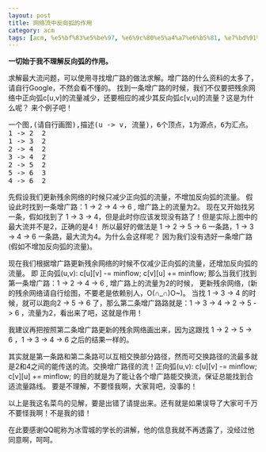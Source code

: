 ```yaml
---
layout: post
title: 网络流中反向弧的作用
category: acm
tags: [acm, %e5%bf%83%e5%be%97, %e6%9c%80%e5%a4%a7%e6%b5%81, %e7%bd%91%e7%bb%9c%e6%b5%81]
---
```


<strong>一切始于我不理解反向弧的作用。</strong>

求解最大流问题，可以使用寻找增广路的做法求解。增广路的什么资料的太多了，请自行Google，不然会看不懂的。
找到一条增广路的时候，我们不仅要把残余网络中正向弧c[u,v]的流量减少，还要相应的减少其反向弧c[v,u]的流量？这是为什么呢？
来个例子吧！
<pre>一个图,(请自行画图),描述(u -&gt; v, 流量)，6个顶点，1为源点，6为汇点。
1 -&gt; 2  2
1 -&gt; 3  2
2 -&gt; 4  2
3 -&gt; 4  2
2 -&gt; 5  2
5 -&gt; 6  3
4 -&gt; 6  2</pre>
先假设我们更新残余网络的时候只减少正向弧的流量，不增加反向弧的流量。
假设此时找到一条增广路：1 -&gt; 2 -&gt; 4 -&gt; 6 , 增广路上的流量为2。
现在又开始找另一条，假如找到了 1 -&gt; 3 -&gt; 4，但是此时你应该发现没有路了！但是实际上图中的最大流并不是2，正确的是4！
所以最好的做法是 1 -&gt; 2 -&gt; 5 -&gt; 6 一条路，1 -&gt; 3 -&gt; 4 -&gt; 6 一条路，最大流为4。为什么会这样呢？
因为我们没有选好一条增广路(假如不增加反向弧的流量)。

现在我们根据增广路更新残余网络的时候不仅减少正向弧的流量，还增加反向弧的流量。
即 正向弧(u,v): c[u][v] -= minflow; c[v][u] += minflow;
那么当我们找到第一条增广路：1 -&gt; 2 -&gt; 4 -&gt; 6 , 增广路上的流量为2的时候，
更新残余网络，(新的残余网络请自行绘图，不要老是依赖别人，O(∩_∩)O~)。
当找 1 -&gt; 3 -&gt; 4 的时候，就可以跑向2 -&gt; 5 -&gt; 6 了，那么第二条增广路路就是：1 -&gt; 3 -&gt; 4 -&gt; 2 -&gt; 5 -&gt; 6 ，流量为2，看出来了吧，这就是作用！

我建议再把按照第二条增广路更新的残余网络画出来，因为这跟找 1 -&gt; 2 -&gt; 5 -&gt; 6 ，1 -&gt; 3 -&gt; 4 -&gt; 6 之后的结果一样的。

其实就是第一条路和第二条路可以互相交换部分路径，然而可交换路径的流最多就是2和4之间的能传送的流。交换增广路径的流！正向弧(u,v): c[u][v] -= minflow; c[v][u] += minflow; 的目的就是为了能让各个增广路能交换流，保证总能找到合适流量路线。
要是不理解，不要怪我啊，大家背吧，没事的！

以上是我这名菜鸟的见解，要是出错了请提出来。还有就是如果误导了大家可千万不要怪我啊！不是我的错！

在此要感谢QQ昵称为冰雪城的学长的讲解，他的信息我就不再透露了，没经过他同意啊，呵呵。
